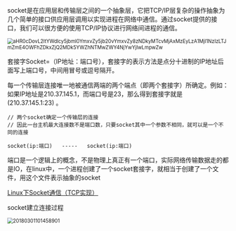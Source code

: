 socket是在应用层和传输层之间的一个抽象层，它把TCP/IP层复杂的操作抽象为几个简单的接口供应用层调用以实现进程在网络中通信。通过socket提供的接口，我们可以很方便的使用TCP/IP协议进行网络间进程的通信。

<img src="D:\_temp\网络图片\aHR0cDovL2ltYWdlcy5jbml0YmxvZy5jb20vYmxvZy8zNDkyMTcvMjAxMzEyLzA1MjI1NzIzLTJmZmE4OWFhZDkxZjQ2MDk5YWZhNTMwZWY4NjYwYjIwLmpwZw.jpg" alt="aHR0cDovL2ltYWdlcy5jbml0YmxvZy5jb20vYmxvZy8zNDkyMTcvMjAxMzEyLzA1MjI1NzIzLTJmZmE4OWFhZDkxZjQ2MDk5YWZhNTMwZWY4NjYwYjIwLmpwZw" style="zoom:80%;" />

套接字Socket=（IP地址：端口号），套接字的表示方法是点分十进制的lP地址后面写上端口号，中间用冒号或逗号隔开。

每一个传输层连接唯一地被通信两端的两个端点（即两个套接字）所确定。例如：如果IP地址是210.37.145.1，而端口号是23，那么得到套接字就是(210.37.145.1:23)  。

```
// 两个socket确定一个传输层的连接
// 因此一台主机最大连接数不是端口数，只要socket其中一个参数不相同，就可以是一个不同的连接

socket(ip:端口)   -----   socket(ip:端口)  
```

端口是一个逻辑上的概念，不是物理上真正有一个端口，实际网络传输数据走的都是IO，在linux中，一个进程创建了一个socket套接字，就相当于创建了一个文件，用这个文件表示抽象的socket

[Linux下Socket通信（TCP实现）](https://segmentfault.com/a/1190000010838127)

socket建立连接过程

<img src="D:\_temp\网络图片\20180301101458901.png" alt="20180301101458901" style="zoom:80%;" />